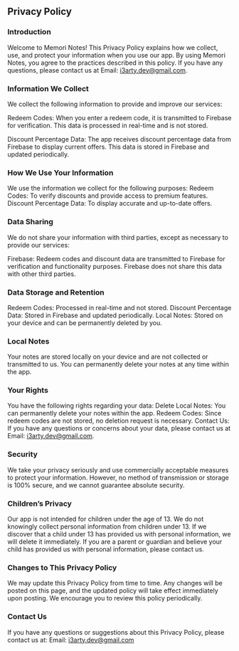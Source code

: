 Privacy Policy  
----------------

### Introduction
Welcome to Memori Notes! This Privacy Policy explains how we collect, use, and protect your information when you use our app. By using Memori Notes, you agree to the practices described in this policy. If you have any questions, please contact us at Email: i3arty.dev@gmail.com.

### Information We Collect
We collect the following information to provide and improve our services:

Redeem Codes:
When you enter a redeem code, it is transmitted to Firebase for verification.
This data is processed in real-time and is not stored.

Discount Percentage Data:
The app receives discount percentage data from Firebase to display current offers.
This data is stored in Firebase and updated periodically.

### How We Use Your Information
We use the information we collect for the following purposes:
Redeem Codes: To verify discounts and provide access to premium features.
Discount Percentage Data: To display accurate and up-to-date offers.

### Data Sharing
We do not share your information with third parties, except as necessary to provide our services:

Firebase: Redeem codes and discount data are transmitted to Firebase for verification and functionality purposes. Firebase does not share this data with other third parties.

### Data Storage and Retention
Redeem Codes: Processed in real-time and not stored.
Discount Percentage Data: Stored in Firebase and updated periodically.
Local Notes: Stored on your device and can be permanently deleted by you.

### Local Notes
Your notes are stored locally on your device and are not collected or transmitted to us.
You can permanently delete your notes at any time within the app.

### Your Rights
You have the following rights regarding your data:
Delete Local Notes: You can permanently delete your notes within the app.
Redeem Codes: Since redeem codes are not stored, no deletion request is necessary.
Contact Us: If you have any questions or concerns about your data, please contact us at Email: i3arty.dev@gmail.com.

### Security
We take your privacy seriously and use commercially acceptable measures to protect your information. However, no method of transmission or storage is 100% secure, and we cannot guarantee absolute security.

### Children’s Privacy
Our app is not intended for children under the age of 13. We do not knowingly collect personal information from children under 13. If we discover that a child under 13 has provided us with personal information, we will delete it immediately. If you are a parent or guardian and believe your child has provided us with personal information, please contact us.

### Changes to This Privacy Policy
We may update this Privacy Policy from time to time. Any changes will be posted on this page, and the updated policy will take effect immediately upon posting. We encourage you to review this policy periodically.

### Contact Us
If you have any questions or suggestions about this Privacy Policy, please contact us at:
Email: i3arty.dev@gmail.com 


